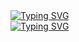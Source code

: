 <link rel="stylesheet" type='text/css' href="https://cdn.jsdelivr.net/gh/devicons/devicon@latest/devicon.min.css" />
<a href="https://git.io/typing-svg"><img src="https://readme-typing-svg.demolab.com?font=Fira+Code&size=60&duration=2500&pause=1250&color=750014&center=false&vCenter=true&width=750&height=100&lines=They call me" alt="Typing SVG" /></a><br/>
<a href="https://git.io/typing-svg"><img src="https://readme-typing-svg.demolab.com?font=Fira+Code&size=60&duration=2500&pause=1250&color=FF6961&center=false&vCenter=true&width=750&height=100&lines=king kirby" alt="Typing SVG" /></a>




